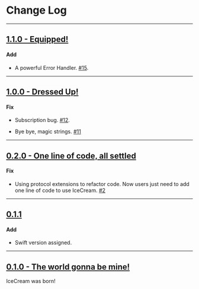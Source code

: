 # Change Log

-----

## [1.1.0 - Equipped!](https://github.com/caiyue1993/IceCream/releases/tag/1.1.0)

#### Add

* A powerful Error Handler. [#15](https://github.com/caiyue1993/IceCream/pull/15).

-----

## [1.0.0 - Dressed Up!](https://github.com/caiyue1993/IceCream/releases/tag/1.0.0)

#### Fix

* Subscription bug. [#12](https://github.com/caiyue1993/IceCream/pull/12).

* Bye bye, magic strings. [#11](https://github.com/caiyue1993/IceCream/pull/11)

---

## [0.2.0 - One line of code, all settled](https://github.com/caiyue1993/IceCream/releases/tag/0.2.0)

#### Fix

* Using protocol extensions to refactor code. Now users just need to add one line of code to use IceCream. [#2](https://github.com/caiyue1993/IceCream/issues/2)

---

## [0.1.1](https://github.com/caiyue1993/IceCream/releases/tag/0.1.1)

#### Add

* Swift version assigned.

---

## [0.1.0 - The world gonna be mine!](https://github.com/caiyue1993/IceCream/releases/tag/0.1.0)

IceCream was born!